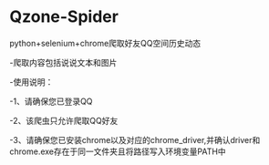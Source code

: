 # Qzone-Spider
python+selenium+chrome爬取好友QQ空间历史动态

-爬取内容包括说说文本和图片

-使用说明：

-1、请确保您已登录QQ

-2、该爬虫只允许爬取QQ好友

-3、请确保您已安装chrome以及对应的chrome_driver,并确认driver和chrome.exe存在于同一文件夹且将路径写入环境变量PATH中
